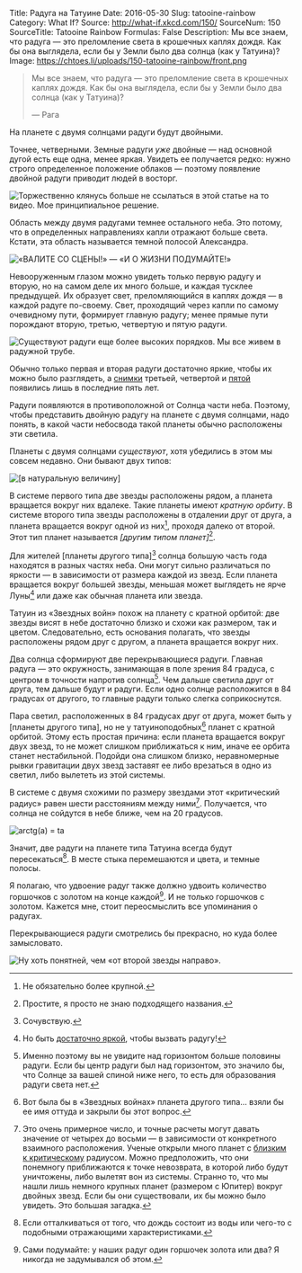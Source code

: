 Title: Радуга на Татуине
Date: 2016-05-30
Slug: tatooine-rainbow
Category: What If?
Source: http://what-if.xkcd.com/150/
SourceNum: 150
SourceTitle: Tatooine Rainbow
Formulas: False
Description: Мы все знаем, что радуга — это преломление света в крошечных каплях дождя. Как бы она выглядела, если бы у Земли было два солнца (как у Татуина)?
Image: https://chtoes.li/uploads/150-tatooine-rainbow/front.png

> Мы все знаем, что радуга&nbsp;— это преломление света в крошечных каплях дождя. Как бы она выглядела, если бы у Земли было два солнца (как у Татуина)?
>
> — Рага

На планете с двумя солнцами радуги будут двойными.

Точнее, четверными. Земные радуги *уже* двойные&nbsp;— над основной дугой есть еще одна, менее яркая. Увидеть ее получается редко: нужно строго определенное положение облаков — поэтому появление двойной радуги приводит людей в восторг.

![](/uploads/150-tatooine-rainbow/double.png "Торжественно клянусь больше не ссылаться в этой статье на то видео. Мое принципиальное решение.")

Область между двумя радугами темнее остального неба. Это потому, что в определенных направлениях капли отражают больше света. Кстати, эта область называется темной полосой Александра.

![](/uploads/150-tatooine-rainbow/alexander_ru.png "«ВАЛИТЕ СО СЦЕНЫ!» — «И О ЖИЗНИ ПОДУМАЙТЕ!»")

Невооруженным глазом можно увидеть только первую радугу и вторую, но на самом деле их много больше, и каждая тусклее предыдущей. Их образует свет, преломляющийся в каплях дождя&nbsp;— в каждой радуге по-своему. Свет, проходящий через капли по самому очевидному пути, формирует главную радугу; менее прямые пути порождают вторую, третью, четвертую и пятую радуги.

![](/uploads/150-tatooine-rainbow/fifth_ru.png "Существуют радуги еще более высоких порядков. Мы все живем в радужной трубе.")

Обычно только первая и вторая радуги достаточно яркие, чтобы их можно было разглядеть, а [снимки][1] третьей, четвертой и [пятой][2] появились лишь в последние пять лет.

Радуги появляются в противоположной от Солнца части неба. Поэтому, чтобы представить двойную радугу на планете с двумя солнцами, надо понять, в какой части небосвода такой планеты обычно расположены эти светила.

Планеты с двумя солнцами *существуют*, хотя убедились в этом мы совсем недавно. Они бывают двух типов:

![](/uploads/150-tatooine-rainbow/binary_ru.png "[в натуральную величину]")

В системе первого типа две звезды расположены рядом, а планета вращается вокруг них вдалеке. Такие планеты имеют *кратную орбиту*. В системе второго типа звезды расположены в отдалении друг от друга, а планета вращается вокруг одной из них[^1], проходя далеко от второй. Этот тип планет называется *[другим типом планет]*[^2].

[^1]: Не обязательно более крупной.

[^2]: Простите, я просто не знаю подходящего названия.

Для жителей [планеты другого типа][^3] солнца большую часть года находятся в разных частях неба. Они могут сильно различаться по яркости — в зависимости от размера каждой из звезд. Если планета вращается вокруг большей звезды, меньшая может выглядеть не ярче Луны[^4] или даже как обычная планета или звезда.

[^3]: Сочувствую.

[^4]: Но быть [достаточно яркой][3], чтобы вызвать радугу!

Татуин из «Звездных войн» похож на планету с кратной орбитой: две звезды висят в небе достаточно близко и схожи как размером, так и цветом. Следовательно, есть основания полагать, что звезды расположены рядом друг с другом, а планета вращается вокруг них.

Два солнца сформируют две перекрывающиеся радуги. Главная радуга&nbsp;— это окружность, занимающая в поле зрения 84 градуса, с центром в точности напротив солнца[^5]. Чем дальше светила друг от друга, тем дальше будут и радуги. Если одно солнце расположится в 84 градусах от другого, то главные радуги только слегка соприкоснутся.

[^5]: Именно поэтому вы не увидите над горизонтом больше половины радуги. Если бы центр радуги был над горизонтом, это значило бы, что Солнце за вашей спиной ниже него, то есть для образования радуги света нет.

Пара светил, расположенных в 84&nbsp;градусах друг от друга, может быть у [планеты другого типа], но не у татуиноподобных[^6] планет с кратной орбитой. Этому есть простая причина: если планета вращается вокруг двух звезд, то не может слишком приближаться к ним, иначе ее орбита станет нестабильной. Подойди она слишком близко, неравномерные рывки гравитации двух звезд заставят ее либо врезаться в одно из светил, либо вылететь из этой системы.

[^6]: Вот была бы в «Звездных войнах» планета другого типа… взяли бы ее имя оттуда и закрыли бы этот вопрос.

В системе с двумя схожими по размеру звездами этот «критический радиус» равен шести расстояниям между ними[^7]. Получается, что солнца не сойдутся в небе ближе, чем на 20&nbsp;градусов.

[^7]: Это очень примерное число, и точные расчеты могут давать значение от четырех до восьми&nbsp;— в зависимости от конкретного взаимного расположения. Ученые открыли много планет с [близким к критическому][4] радиусом. Можно предположить, что они понемногу приближаются к точке невозврата, в которой либо будут уничтожены, либо вылетят вон из системы. Странно то, что мы нашли лишь немного крупных планет (размером с Юпитер) вокруг двойных звезд. Если бы они существовали, их бы можно было увидеть. Это большая загадка.

![](/uploads/150-tatooine-rainbow/trig.png "arctg(a) = ta")

Значит, две радуги на планете типа Татуина всегда будут пересекаться[^8]. В месте стыка перемешаются и цвета, и темные полосы.

[^8]: Если отталкиваться от того, что дождь состоит из воды или чего-то с подобными отражающими характеристиками.

Я полагаю, что удвоение радуг также должно удвоить количество горшочков с золотом на конце каждой[^9]. И не только горшочков с золотом. Кажется мне, стоит переосмыслить все упоминания о радугах.

[^9]: Сами подумайте: у наших радуг один горшочек золота или два? Я никогда не задумывался об этом.

Перекрывающиеся радуги смотрелись бы прекрасно, но куда более замысловато.

![](/uploads/150-tatooine-rainbow/dorothy_ru.png "Ну хоть понятней, чем «от второй звезды направо».")

[1]: https://lenta.ru/news/2011/10/06/raduga/ "Фотографы впервые запечатлели природную радугу четвертого порядка | Lenta.ru"

[2]: http://motherboard.vice.com/read/the-elusive-fifth-order-rainbow-has-been-identified-for-the-first-time "Получен первый снимок редчайшей радуги пятого порядка (англ.) | Motherboard"

[3]: https://ru.wikipedia.org/wiki/Лунная_радуга "Лунная радуга | Википедия"

[4]: http://arxiv.org/abs/astro-ph/9809315 "Долгосрочная стабильность планет в системах с двойными звездами (англ.) | Cornell University Library"
